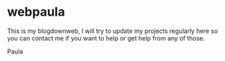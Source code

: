 # webpaula

This is my blogdownweb, I will try to update my projects regularly here so you can contact me if you want to help or get help from any of those.

Paula


